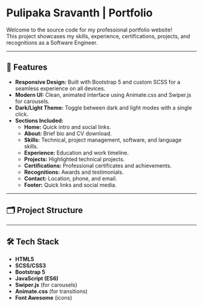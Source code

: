 # Pulipaka Sravanth | Portfolio

Welcome to the source code for my professional portfolio website!  
This project showcases my skills, experience, certifications, projects, and recognitions as a Software Engineer.

---

## 🚀 Features

- **Responsive Design:** Built with Bootstrap 5 and custom SCSS for a seamless experience on all devices.
- **Modern UI:** Clean, animated interface using Animate.css and Swiper.js for carousels.
- **Dark/Light Theme:** Toggle between dark and light modes with a single click.
- **Sections Included:**
  - **Home:** Quick intro and social links.
  - **About:** Brief bio and CV download.
  - **Skills:** Technical, project management, software, and language skills.
  - **Experience:** Education and work timeline.
  - **Projects:** Highlighted technical projects.
  - **Certifications:** Professional certificates and achievements.
  - **Recognitions:** Awards and testimonials.
  - **Contact:** Location, phone, and email.
  - **Footer:** Quick links and social media.

---

## 🗂️ Project Structure

---

## 🛠️ Tech Stack

- **HTML5**
- **SCSS/CSS3**
- **Bootstrap 5**
- **JavaScript (ES6)**
- **Swiper.js** (for carousels)
- **Animate.css** (for transitions)
- **Font Awesome** (icons)
